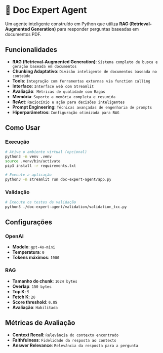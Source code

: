 # 🤖 Doc Expert Agent

Um agente inteligente construído em Python que utiliza **RAG (Retrieval-Augmented Generation)** para responder perguntas baseadas em documentos PDF.

## Funcionalidades

- **RAG (Retrieval-Augmented Generation)**: `Sistema completo de busca e geração baseada em documentos`
- **Chunking Adaptativo**: `Divisão inteligente de documentos baseada no conteúdo`
- **Tools**: `Integração com ferramentas externas via function calling`
- **Interface**: `Interface web com Streamlit`
- **Avaliação**:` Métricas de qualidade com Ragas`
- **Memória**: `Suporte a memória completa e resumida`
- **ReAct**: `Raciocínio e ação para decisões inteligentes`
- **Prompt Engineering**: `Técnicas avançadas de engenharia de prompts`
- **Hiperparâmetros**: `Configuração otimizada para RAG`

## Como Usar

### Execução
```bash
# Ative o ambiente virtual (opcional)
python3 -m venv .venv
source .venv/bin/activate
pip3 install -r requirements.txt

# Execute a aplicação
python3 -m streamlit run doc-expert-agent/app.py
```

### Validação
```bash
# Execute os testes de validação
python3 ./doc-expert-agent/validation/validation_tcc.py
```

## Configurações

### OpenAI
- **Modelo**: `gpt-4o-mini`
- **Temperatura**: `0`
- **Tokens máximos**: `1000`

### RAG
- **Tamanho do chunk**: `1024 bytes`
- **Overlap**: `150 bytes`
- **Top K**: `5`
- **Fetch K**: `20`
- **Score threshold**: `0.85`
- **Avaliação**: `Habilitada`

## Métricas de Avaliação

- **Context Recall**: `Relevância do contexto encontrado`
- **Faithfulness**: `Fidelidade da resposta ao contexto`
- **Answer Relevance**: `Relevância da resposta para a pergunta`

